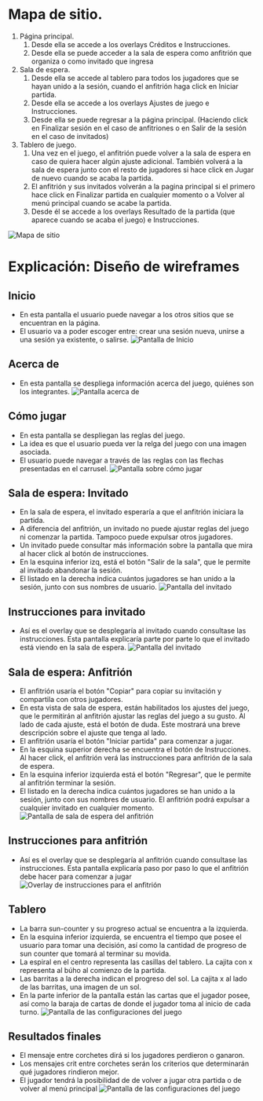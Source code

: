 # Mapa de sitio.
1. Página principal.
    1. Desde ella se accede a los overlays Créditos e Instrucciones.
    2. Desde ella se puede acceder a la sala de espera como anfitrión que organiza o como invitado que ingresa
2. Sala de espera.
    1. Desde ella se accede al tablero para todos los jugadores que se hayan unido a la sesión, cuando el anfitrión haga click en Iniciar partida.
    2. Desde ella se accede a los overlays Ajustes de juego e Instrucciones.
    3. Desde ella se puede regresar a la página principal. (Haciendo click en Finalizar sesión en el caso de anfitriones o en Salir de la sesión en el caso de invitados)
3. Tablero de juego.
    1. Una vez en el juego, el anfitrión puede volver a la sala de espera en caso de quiera hacer algún ajuste adicional. También volverá a la sala de espera junto con el resto de jugadores si hace click en Jugar de nuevo cuando se acaba la partida.
    2. El anfitrión y sus invitados volverán a la pagina principal si el primero hace click en Finalizar partida en cualquier momento o a Volver al menú principal cuando se acabe la partida.
    3. Desde él se accede a los overlays Resultado de la partida (que aparece cuando se acaba el juego) e Instrucciones.

![Mapa de sitio](img/sitemap.svg)

# Explicación: Diseño de wireframes

## Inicio
- En esta pantalla el usuario puede navegar a los otros sitios que se encuentran en la página. 
- El usuario va a poder escoger entre: crear una sesión nueva, unirse a una sesión ya existente, o salirse. 
![Pantalla de Inicio](img/Inicio.svg)

## Acerca de 
- En esta pantalla se despliega información acerca del juego, quiénes son los integrantes. 
![Pantalla acerca de](img/AcercaDe.svg)

## Cómo jugar 
- En esta pantalla se despliegan las reglas del juego. 
- La idea es que el usuario pueda ver la relga del juego con una imagen asociada. 
- El usuario puede navegar a través de las reglas con las flechas presentadas en el carrusel. 
![Pantalla sobre cómo jugar](img/ComoJugar.svg)


## Sala de espera: Invitado

- En la sala de espera, el invitado esperaría a que el anfitrión iniciara la partida.
- A diferencia del anfitrión, un invitado no puede ajustar reglas del juego ni comenzar la partida. Tampoco puede expulsar otros jugadores.
- Un invitado puede consultar más información sobre la pantalla que mira al hacer click al botón de instrucciones.
- En la esquina inferior izq, está el botón "Salir de la sala", que le permite al invitado abandonar la sesión.
- El listado en la derecha indica cuántos jugadores se han unido a la sesión, junto con sus nombres de usuario.
![Pantalla del invitado](img/SalaEspera1.svg)

## Instrucciones para invitado

- Así es el overlay que se desplegaría al invitado cuando consultase las instrucciones. Esta pantalla explicaría parte por parte lo que el invitado está viendo en la sala de espera.
![Pantalla del invitado](img/InstruccionesInvitadoOverlay.svg)

## Sala de espera: Anfitrión

- El anfitrión usaría el botón "Copiar" para copiar su invitación y compartila con otros jugadores.
- En esta vista de sala de espera, están habilitados los ajustes del juego, que le permitirán al anfitrión ajustar las reglas del juego a su gusto. Al lado de cada ajuste, está el botón de duda. Este mostrará una breve descripción sobre el ajuste que tenga al lado. 
- El anfitrión usaría el botón "Iniciar partida" para comenzar a jugar.
- En la esquina superior derecha se encuentra el botón de Instrucciones. Al hacer click, el anfitrión verá las instrucciones para anfitrión de la sala de espera. 
- En la esquina inferior izquierda está el botón "Regresar", que le permite al anfitrión terminar la sesión.
- El listado en la derecha indica cuántos jugadores se han unido a la sesión, junto con sus nombres de usuario. El anfitrión podrá expulsar a cualquier invitado en cualquier momento.
![Pantalla de sala de espera del anfitrión](img/SalaEspera2.svg)

## Instrucciones para anfitrión
- Así es el overlay que se desplegaría al anfitrión cuando consultase las instrucciones. Esta pantalla explicaría paso por paso lo que el anfitrión debe hacer para comenzar a jugar
![Overlay de instrucciones para el anfitrión](img/InstruccionesAnfitriónOverlay.svg)

## Tablero
- La barra sun-counter y su progreso actual se encuentra a la izquierda.
- En la esquina inferior izquierda, se encuentra el tiempo que posee el usuario para tomar una decisión, así como la cantidad de progreso de sun counter que tomará al terminar su movida.
- La espiral en el centro representa las casillas del tablero. La cajita con x representa al búho al comienzo de la partida.
- Las barritas a la derecha indican el progreso del sol. La cajita x al lado de las barritas, una imagen de un sol.
- En la parte inferior de la pantalla están las cartas que el jugador posee, así como la baraja de cartas de donde el jugador toma al inicio de cada turno.
![Pantalla de las configuraciones del juego](img/Tablero.svg)

## Resultados finales
- El mensaje entre corchetes dirá si los jugadores perdieron o ganaron.
- Los mensajes crit entre corchetes serán los criterios que determinarán qué jugadores rindieron mejor.
- El jugador tendrá la posibilidad de de volver a jugar otra partida o de volver al menú principal
![Pantalla de las configuraciones del juego](img/Resultados.svg)


